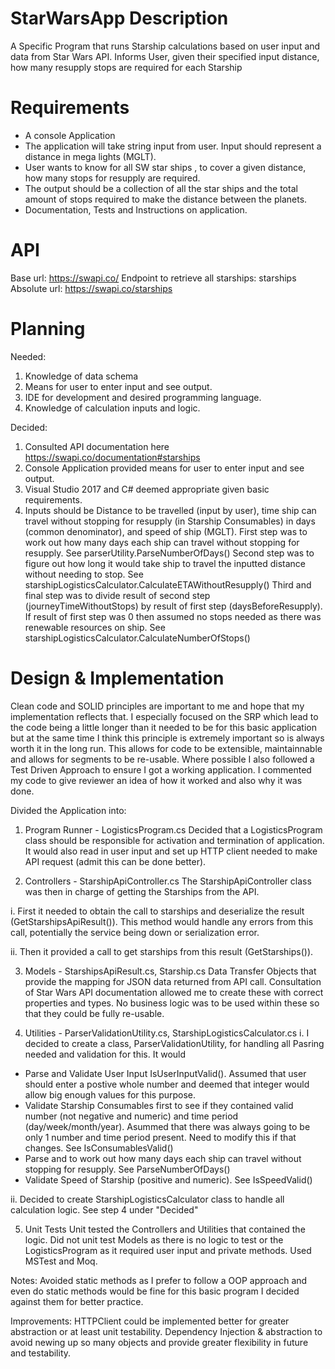 # StarWarsApp Description
A Specific Program that runs Starship calculations based on user input and data from Star Wars API. 
Informs User, given their specified input distance, how many resupply stops are required for each Starship

# Requirements
- A console Application
- The application will take string input from user. Input should represent a distance in mega lights (MGLT).
- User wants to know for all SW star ships , to cover a given distance, how many stops for resupply are required.
- The output should be a collection of all the star ships and the total amount of stops required to make the distance between the planets.
- Documentation, Tests and Instructions on application.

# API
Base url: https://swapi.co/
Endpoint to retrieve all starships: starships
Absolute url: https://swapi.co/starships

# Planning
Needed:
1. Knowledge of data schema
2. Means for user to enter input and see output.
3. IDE for development and desired programming language.
4. Knowledge of calculation inputs and logic.

Decided:
1. Consulted API documentation here https://swapi.co/documentation#starships
2. Console Application provided means for user to enter input and see output.
3. Visual Studio 2017 and C# deemed appropriate given basic requirements.
4. Inputs should be Distance to be travelled (input by user), time ship can travel without stopping for resupply (in Starship Consumables) 
in days (common denominator), and speed of ship (MGLT). 
First step was to work out how many days each ship can travel without stopping for resupply. See parserUtility.ParseNumberOfDays()
Second step was to figure out how long it would take ship to travel the inputted distance without needing to stop. See starshipLogisticsCalculator.CalculateETAWithoutResupply()
Third and final step was to divide result of second step (journeyTimeWithoutStops) by result of first step (daysBeforeResupply). If 
result of first step was 0 then assumed no stops needed as there was renewable resources on ship. See starshipLogisticsCalculator.CalculateNumberOfStops()

# Design & Implementation
Clean code and SOLID principles are important to me and hope that my implementation reflects that.
I especially focused on the SRP which lead to the code being a little longer than it needed to be for this basic application 
but at the same time I think this principle is extremely important so is always worth it in the long run.
This allows for code to be extensible, maintainnable and allows for segments to be re-usable.
Where possible I also followed a Test Driven Approach to ensure I got a working application.
I commented my code to give reviewer an idea of how it worked and also why it was done.

Divided the Application into:
1. Program Runner - LogisticsProgram.cs
Decided that a LogisticsProgram class should be responsible for activation and termination of application. 
It would also read in user input and set up HTTP client needed to make API request (admit this can be done better).

2. Controllers - StarshipApiController.cs
The StarshipApiController class was then in charge of getting the Starships from the API. 

i. First it needed to obtain the call to starships and deserialize the result (GetStarshipsApiResult()). 
This method would handle any errors from this call, potentially the service being down or serialization error.

ii. Then it provided a call to get starships from this result (GetStarships()).

3. Models - StarshipsApiResult.cs, Starship.cs
Data Transfer Objects that provide the mapping for JSON data returned from API call. 
Consultation of Star Wars API documentation allowed me to create these with correct properties and types.
No business logic was to be used within these so that they could be fully re-usable.

4. Utilities - ParserValidationUtility.cs, StarshipLogisticsCalculator.cs
i. I decided to create a class, ParserValidationUtility, for handling all Pasring needed and validation for this. It would
- Parse and Validate User Input IsUserInputValid(). Assumed that user should enter a postive whole number and deemed that integer 
would allow big enough values for this purpose.
- Validate Starship Consumables first to see if they contained valid number (not negative and numeric) and time period (day/week/month/year). 
Asummed that there was always going to be only 1 number and time period present. Need to modify this if that changes. See IsConsumablesValid()
- Parse and to work out how many days each ship can travel without stopping for resupply. See ParseNumberOfDays()
- Validate Speed of Starship (positive and numeric). See IsSpeedValid()

ii. Decided to create StarshipLogisticsCalculator class to handle all calculation logic. See step 4 under "Decided"

5. Unit Tests
Unit tested the Controllers and Utilities that contained the logic.
Did not unit test Models as there is no logic to test or the LogisticsProgram as it required user input and private methods.
Used MSTest and Moq.

Notes:
Avoided static methods as I prefer to follow a OOP approach and even do static methods would be fine for this basic program I decided against them for better practice.

Improvements:
HTTPClient could be implemented better for greater abstraction or at least unit testability.
Dependency Injection & abstraction to avoid newing up so many objects and provide greater flexibility in future and testability.

